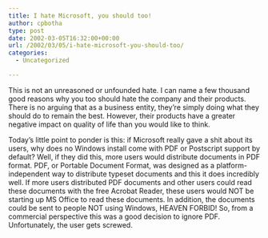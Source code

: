 ```yaml
---
title: I hate Microsoft, you should too!
author: cpbotha
type: post
date: 2002-03-05T16:32:00+00:00
url: /2002/03/05/i-hate-microsoft-you-should-too/
categories:
  - Uncategorized

---
```

This is not an unreasoned or unfounded hate. I can name a few thousand good reasons why you too should hate the company and their products. There is no arguing that as a business entity, they&#8217;re simply doing what they should do to remain the best. However, their products have a greater negative impact on quality of life than you would like to think.

Today&#8217;s little point to ponder is this: if Microsoft really gave a shit about its users, why does no Windows install come with PDF or Postscript support by default? Well, if they did this, more users would distribute documents in PDF format. PDF, or Portable Document Format, was designed as a platform-independent way to distribute typeset documents and this it does incredibly well. If more users distributed PDF documents and other users could read these documents with the free Acrobat Reader, these users would NOT be starting up MS Office to read these documents. In addition, the documents could be sent to people NOT using Windows, HEAVEN FORBID! So, from a commercial perspective this was a good decision to ignore PDF. Unfortunately, the user gets screwed.
